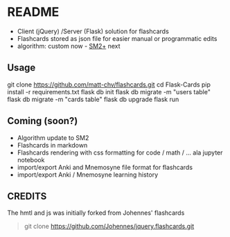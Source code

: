 # README
* Client (jQuery) /Server (Flask) solution for flashcards 
* Flashcards stored as json file for easier manual or programmatic edits
* algorithm: custom now - [SM2+](http://www.blueraja.com/blog/477/a-better-spaced-repetition-learning-algorithm-sm2) next

## Usage
git clone https://github.com/matt-chv/flashcards.git
cd Flask-Cards
pip install -r requirements.txt
flask db init
flask db migrate -m "users table"
flask db migrate -m "cards table"
flask db upgrade
flask run

## Coming (soon?)
* Algorithm update to SM2
* Flashcards in markdown
* Flashcards rendering with css formatting for code / math / ... ala jupyter notebook
* import/export Anki and Mnemosyne file format for flashcards
* import/export Anki / Mnemosyne learning history

## CREDITS
The hmtl and js was initially forked from Johennes' flashcards
>git clone https://github.com/Johennes/jquery.flashcards.git
